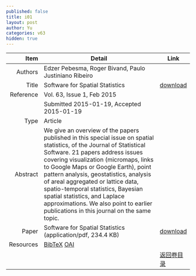 ```yaml
---
published: false
title: i01
layout: post
author: Yu
categories: v63
hidden: true
---
```


| Item | Detail | Link |
|---:|---|---|
| Authors | Edzer Pebesma, Roger Bivand, Paulo Justiniano Ribeiro| |
| Title | Software for Spatial Statistics | [download](http://www.jstatsoft.org/v63/i01/paper) |
| Reference |Vol. 63, Issue 1, Feb 2015 | |
| | Submitted 2015-01-19, Accepted 2015-01-19| | 
| Type | Article| |
| Abstract | We give an overview of the papers published in this special issue on spatial statistics, of the Journal of Statistical Software. 21 papers address issues covering visualization (micromaps, links to Google Maps or Google Earth), point pattern analysis, geostatistics, analysis of areal aggregated or lattice data, spatio-temporal statistics, Bayesian spatial statistics, and Laplace approximations. We also point to earlier publications in this journal on the same topic.| |
| Paper |  Software for Spatial Statistics  (application/pdf, 234.4 KB)| [download](http://www.jstatsoft.org/v63/i01/paper) |
| Resources | [BibTeX](http://www.jstatsoft.org/v63/i01/bibtex) [OAI](http://www.jstatsoft.org/oai?verb=GetRecord&identifier=oai.jstatsoft/v63/i01&prefix=oai_dc)| |
| |  | [返回卷目录]({{site.baseurl}}/volume/v63.html) |